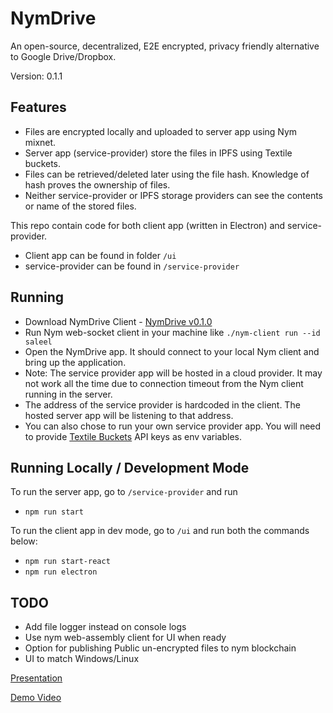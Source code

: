 # NymDrive

An open-source, decentralized, E2E encrypted, privacy friendly alternative to Google Drive/Dropbox.

Version: 0.1.1

## Features
- Files are encrypted locally and uploaded to server app using Nym mixnet. 
- Server app (service-provider) store the files in IPFS using Textile buckets. 
- Files can be retrieved/deleted later using the file hash. Knowledge of hash proves the ownership of files.
- Neither service-provider or IPFS storage providers can see the contents or name of the stored files.


This repo contain code for both client app (written in Electron) and service-provider.

- Client app can be found in folder `/ui`
- service-provider can be found in `/service-provider`

## Running

- Download NymDrive Client - [NymDrive v0.1.0](https://github.com/saleel/nymdrive/releases/download/0.1.1/NymDrive-mac.zip)
- Run Nym web-socket client in your machine like `./nym-client run --id saleel`
- Open the NymDrive app. It should connect to your local Nym client and bring up the application.
- Note: The service provider app will be hosted in a cloud provider. It may not work all the time due to connection timeout from the Nym client running in the server.
- The address of the service provider is hardcoded in the client. The hosted server app will be listening to that address.
- You can also chose to run your own service provider app. You will need to provide [Textile Buckets](https://docs.textile.io/buckets/) API keys as env variables.

## Running Locally / Development Mode

To run the server app, go to `/service-provider` and run
- `npm run start`

To run the client app in dev mode, go to `/ui` and run both the commands below:

- `npm run start-react`
- `npm run electron`

## TODO
- Add file logger instead on console logs
- Use nym web-assembly client for UI when ready
- Option for publishing Public un-encrypted files to nym blockchain
- UI to match Windows/Linux


[Presentation](https://docs.google.com/presentation/d/1MpvIK32Mx9VKLVfMTcvbeyrsKHHUsTvDQ-3n31dR0NE/edit?usp=sharing)

[Demo Video]()

